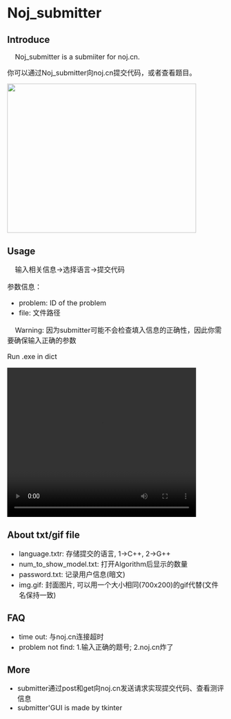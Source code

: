 <font size = 6>Noj_submitter</font>
-------
<h2>Introduce</h2>
<font size = 3>
&nbsp;&nbsp;&nbsp; Noj_submitter is a submiiter for noj.cn.  

你可以通过Noj_submitter向noj.cn提交代码，或者查看题目。
</font>

<img src = "over_view.png" width="438" height = "345"></img>

<h2>Usage</h2>
<font size = 3>
&nbsp;&nbsp;&nbsp; 输入相关信息->选择语言->提交代码

参数信息：  
<ul>
    <li>problem: ID of the problem  </li>
    <li>file: 文件路径</li>
</ul>
&nbsp;&nbsp;&nbsp; Warning: 因为submitter可能不会检查填入信息的正确性，因此你需要确保输入正确的参数

Run .exe in dict  
<!-- <iframe height=438 width=345 src="demo.mp4"></iframe> -->

<video width="438" height="345" controls>
  <source src="demo.mp4" type="video/mp4">
  <!-- <source src="movie.ogg" type="video/ogg"> -->
</video> 

</font>

<h2>About txt/gif file</h2>
<font size = 3>
<ul>
    <li>language.txtr: 存储提交的语言, 1->C++, 2->G++</li>
    <li>num_to_show_model.txt: 打开Algorithm后显示的数量</li>
    <li>password.txt: 记录用户信息(暗文)</li>
    <li>img.gif: 封面图片, 可以用一个大小相同(700x200)的gif代替(文件名保持一致)</li>
</ul>
</font>
 
<h2>FAQ</h2>
<font size = 3>
<ul>
    <li>time out: 与noj.cn连接超时</li>
    <li>problem not find: 1.输入正确的题号; 2.noj.cn炸了</li>
</ul>
</font>


<h2>More</h2>
<font size = 3>
<ul>
<li>submitter通过post和get向noj.cn发送请求实现提交代码、查看测评信息</li>
<li>submitter'GUI is made by tkinter</li>
<rl>
</font>
